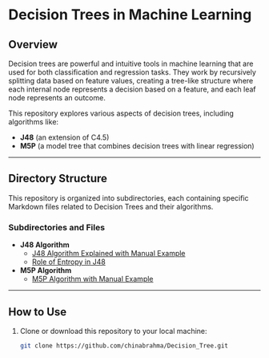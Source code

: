 # Decision Trees in Machine Learning

## Overview
Decision trees are powerful and intuitive tools in machine learning that are used for both classification and regression tasks. They work by recursively splitting data based on feature values, creating a tree-like structure where each internal node represents a decision based on a feature, and each leaf node represents an outcome.

This repository explores various aspects of decision trees, including algorithms like:
- **J48** (an extension of C4.5)
- **M5P** (a model tree that combines decision trees with linear regression)
---

## Directory Structure
This repository is organized into subdirectories, each containing specific Markdown files related to Decision Trees and their algorithms.

### Subdirectories and Files
- **J48 Algorithm**
  - [J48 Algorithm Explained with Manual Example](J48_decision_tree_classifier/J48-working-algorithm.md)
  - [Role of Entropy in J48](J48_decision_tree_classifier/role-of-entropy-in-J48.md)
- **M5P Algorithm**
  - [M5P Algorithm with Manual Example](M5P_decision_tree_classifier/M5P-algorithm.md)

---

## How to Use
1. Clone or download this repository to your local machine:
   ```bash
   git clone https://github.com/chinabrahma/Decision_Tree.git
